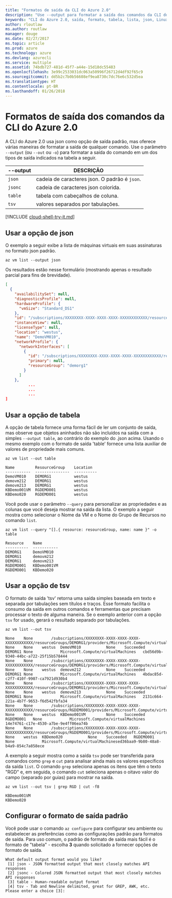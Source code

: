 ```yaml
---
title: "Formatos de saída da CLI do Azure 2.0"
description: "Use --output para formatar a saída dos comandos da CLI do Azure 2.0 para tabelas, listas ou json."
keywords: "CLI do Azure 2.0, saída, formato, tabela, lista, json, Linux, Mac, Windows, OS X"
author: rloutlaw
ms.author: routlaw
manager: douge
ms.date: 02/27/2017
ms.topic: article
ms.prod: azure
ms.technology: azure
ms.devlang: azurecli
ms.service: multiple
ms.assetid: 74bdb727-481d-45f7-a44e-15d18dc55483
ms.openlocfilehash: 3e99c2533031dc063a50996f26712d4df92f65c9
ms.sourcegitcommit: dd5b2c7b0b56608ef9ea8730c7dc76e6c532d5ea
ms.translationtype: HT
ms.contentlocale: pt-BR
ms.lasthandoff: 01/26/2018
---
```

# <a name="output-formats-for-azure-cli-20-commands"></a>Formatos de saída dos comandos da CLI do Azure 2.0

A CLI do Azure 2.0 usa json como opção de saída padrão, mas oferece várias maneiras de formatar a saída de qualquer comando.  Use o parâmetro `--output` (ou `--out` ou `-o`) para formatar a saída do comando em um dos tipos de saída indicados na tabela a seguir.

--output | DESCRIÇÃO
---------|-------------------------------
`json`   | cadeia de caracteres json. O padrão é `json`.
`jsonc`  | cadeia de caracteres json colorida.
`table`  | tabela com cabeçalhos de coluna.
`tsv`    | valores separados por tabulações.

[!INCLUDE [cloud-shell-try-it.md](includes/cloud-shell-try-it.md)]

## <a name="using-the-json-option"></a>Usar a opção de json

O exemplo a seguir exibe a lista de máquinas virtuais em suas assinaturas no formato json padrão.

```azurecli-interactive
az vm list --output json
```

Os resultados estão nesse formulário (mostrando apenas o resultado parcial para fins de brevidade).

```json
[
  {
    "availabilitySet": null,
    "diagnosticsProfile": null,
    "hardwareProfile": {
      "vmSize": "Standard_DS1"
    },
    "id": "/subscriptions/XXXXXXXX-XXXX-XXXX-XXXX-XXXXXXXXXXXX/resourceGroups/DEMORG1/providers/Microsoft.Compute/virtualMachines/DemoVM010",
    "instanceView": null,
    "licenseType": null,
    "location": "westus",
    "name": "DemoVM010",
    "networkProfile": {
      "networkInterfaces": [
        {
          "id": "/subscriptions/XXXXXXXX-XXXX-XXXX-XXXX-XXXXXXXXXXXX/resourceGroups/demorg1/providers/Microsoft.Network/networkInterfaces/DemoVM010VMNic",
          "primary": null,
          "resourceGroup": "demorg1"
        }
      ]
    },
          ...
          ...
          ...
]
```

## <a name="using-the-table-option"></a>Usar a opção de tabela

A opção de tabela fornece uma forma fácil de ler um conjunto de saída, mas observe que objetos aninhados não são incluídos na saída com a simples `--output table`, ao contrário do exemplo do .json acima.  Usando o mesmo exemplo com o formato de saída 'table' fornece uma lista auxiliar de valores de propriedade mais comuns.

```azurecli-interactive
az vm list --out table
```

```
Name         ResourceGroup    Location
-----------  ---------------  ----------
DemoVM010    DEMORG1          westus
demovm212    DEMORG1          westus
demovm213    DEMORG1          westus
KBDemo001VM  RGDEMO001        westus
KBDemo020    RGDEMO001        westus
```

Você pode usar o parâmetro `--query` para personalizar as propriedades e as colunas que você deseja mostrar na saída da lista. O exemplo a seguir mostra como selecionar o Nome da VM e o Nome do Grupo de Recursos no comando `list`.

```azurecli-interactive
az vm list --query "[].{ resource: resourceGroup, name: name }" -o table
```

```
Resource    Name
----------  -----------
DEMORG1     DemoVM010
DEMORG1     demovm212
DEMORG1     demovm213
RGDEMO001   KBDemo001VM
RGDEMO001   KBDemo020
```

## <a name="using-the-tsv-option"></a>Usar a opção de tsv

O formato de saída 'tsv' retorna uma saída simples baseada em texto e separada por tabulações sem títulos e traços. Esse formato facilita o consumo da saída em outros comandos e ferramentas que precisam processar o texto de alguma maneira. Se o exemplo anterior com a opção `tsv` for usado, gerará o resultado separado por tabulações.

```azurecli-interactive
az vm list --out tsv
```

```
None    None        /subscriptions/XXXXXXXX-XXXX-XXXX-XXXX-XXXXXXXXXXXX/resourceGroups/DEMORG1/providers/Microsoft.Compute/virtualMachines/DemoVM010    None    None    westus  DemoVM010           None    Succeeded   DEMORG1 None            Microsoft.Compute/virtualMachines   cbd56d9b-9340-44bc-a722-25f15b578444
None    None        /subscriptions/XXXXXXXX-XXXX-XXXX-XXXX-XXXXXXXXXXXX/resourceGroups/DEMORG1/providers/Microsoft.Compute/virtualMachines/demovm212    None    None    westus  demovm212           None    Succeeded   DEMORG1 None            Microsoft.Compute/virtualMachines   4bdac85d-c2f7-410f-9907-ca7921d930b4
None    None        /subscriptions/XXXXXXXX-XXXX-XXXX-XXXX-XXXXXXXXXXXX/resourceGroups/DEMORG1/providers/Microsoft.Compute/virtualMachines/demovm213    None    None    westus  demovm213           None    Succeeded   DEMORG1 None            Microsoft.Compute/virtualMachines   2131c664-221a-4b7f-9653-f6d542fbfa34
None    None        /subscriptions/XXXXXXXX-XXXX-XXXX-XXXX-XXXXXXXXXXXX/resourceGroups/RGDEMO001/providers/Microsoft.Compute/virtualMachines/KBDemo001VM    None    None    westus  KBDemo001VM         None    Succeeded   RGDEMO001   None            Microsoft.Compute/virtualMachines   14e74761-c17e-4530-a7be-9e4ff06ea74b
None    None        /subscriptions/XXXXXXXX-XXXX-XXXX-XXXX-XXXXXXXXXXXX/resourceGroups/RGDEMO001/providers/Microsoft.Compute/virtualMachines/KBDemo02None   None    westus  KBDemo020           None    Succeeded   RGDEMO001   None            Microsoft.Compute/virtualMachinesed36baa9-9b80-48a8-b4a9-854c7a858ece
```

A exemplo a seguir mostra como a saída `tsv` pode ser transferida para comandos como `grep` e `cut` para analisar ainda mais os valores específicos da saída `list`. O comando `grep` seleciona apenas os itens que têm o texto "RGD" e, em seguida, o comando `cut` seleciona apenas o oitavo valor do campo (separado por guias) para mostrar na saída.

```azurecli
az vm list --out tsv | grep RGD | cut -f8
```

```
KBDemo001VM
KBDemo020
```

## <a name="setting-the-default-output-format"></a>Configurar o formato de saída padrão

Você pode usar o comando `az configure` para configurar seu ambiente ou estabelecer as preferências como as configurações padrão para formatos de saída. Para uso comum, o padrão de formato de saída mais fácil é o formato de "tabela" - escolha **3** quando solicitado a fornecer opções de formato de saída.

```
What default output format would you like?
 [1] json - JSON formatted output that most closely matches API responses
 [2] jsonc - Colored JSON formatted output that most closely matches API responses
 [3] table - Human-readable output format
 [4] tsv - Tab and Newline delimited, great for GREP, AWK, etc.
Please enter a choice [3]:
```